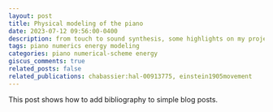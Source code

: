 ```yaml
---
layout: post
title: Physical modeling of the piano
date: 2023-07-12 09:56:00-0400
description: from touch to sound synthesis, some highlights on my projects aiming at better understanding the physics of the piano.
tags: piano numerics energy modeling
categories: piano numerical-scheme energy
giscus_comments: true
related_posts: false
related_publications: chabassier:hal-00913775, einstein1905movement
---
```

This post shows how to add bibliography to simple blog posts. 

<!--
---
layout: post
title: Physical modeling of the piano
date: 2021-01-05
description: from touch to sound synthesis, some highlights on my projects aiming at better understanding the physics of the piano.
tags: piano numerics energy modeling
categories: piano numerical-scheme energy
bibliography: piano.bib
related_publications: chabassier:hal-00913775, chabassier:hal-01085477
---
Work in progress : describe
  * Juliette Chabassier phd thesis 
  
  
  Modelling : <d-cite key="chabassier:hal-00913775"></d-cite>
  Numerical aspects : <d-cite key="chabassier:hal-01085477"></d-cite>

  * Modeling the flexible shank with Marc Duruflé
  * Guillaume Castera phd thesis
-->

<!--

This theme supports rendering beautiful math in inline and display modes using [MathJax 3](https://www.mathjax.org/) engine. You just need to surround your math expression with `$$`, like `$$ E = mc^2 $$`. If you leave it inside a paragraph, it will produce an inline expression, just like $$ E = mc^2 $$.

To use display mode, again surround your expression with `$$` and place it as a separate paragraph. Here is an example:

$$
\sum_{k=1}^\infty |\langle x, e_k \rangle|^2 \leq \|x\|^2
$$

You can also use `\begin{equation}...\end{equation}` instead of `$$` for display mode math.
MathJax will automatically number equations:

\begin{equation}
\label{eq:cauchy-schwarz}
\left( \sum_{k=1}^n a_k b_k \right)^2 \leq \left( \sum_{k=1}^n a_k^2 \right) \left( \sum_{k=1}^n b_k^2 \right)
\end{equation}

and by adding `\label{...}` inside the equation environment, we can now refer to the equation using `\eqref`.

Note that MathJax 3 is [a major re-write of MathJax](https://docs.mathjax.org/en/latest/upgrading/whats-new-3.0.html) that brought a significant improvement to the loading and rendering speed, which is now [on par with KaTeX](http://www.intmath.com/cg5/katex-mathjax-comparison.php).
--> 
